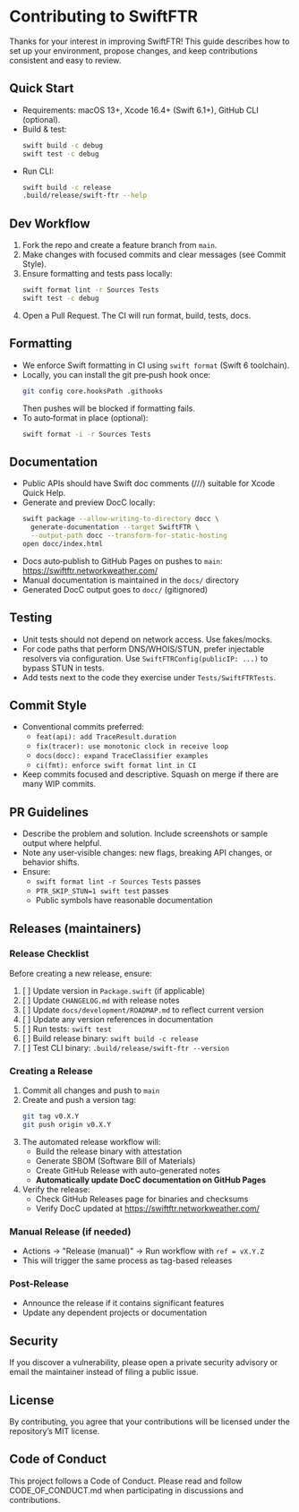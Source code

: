 # Contributing to SwiftFTR

Thanks for your interest in improving SwiftFTR! This guide describes how to set up your environment, propose changes, and keep contributions consistent and easy to review.

## Quick Start
- Requirements: macOS 13+, Xcode 16.4+ (Swift 6.1+), GitHub CLI (optional).
- Build & test:
  ```bash
  swift build -c debug
  swift test -c debug
  ```
- Run CLI:
  ```bash
  swift build -c release
  .build/release/swift-ftr --help
  ```

## Dev Workflow
1. Fork the repo and create a feature branch from `main`.
2. Make changes with focused commits and clear messages (see Commit Style).
3. Ensure formatting and tests pass locally:
   ```bash
   swift format lint -r Sources Tests
   swift test -c debug
   ```
4. Open a Pull Request. The CI will run format, build, tests, docs.

## Formatting
- We enforce Swift formatting in CI using `swift format` (Swift 6 toolchain).
- Locally, you can install the git pre‑push hook once:
  ```bash
  git config core.hooksPath .githooks
  ```
  Then pushes will be blocked if formatting fails.
- To auto‑format in place (optional):
  ```bash
  swift format -i -r Sources Tests
  ```

## Documentation
- Public APIs should have Swift doc comments (///) suitable for Xcode Quick Help.
- Generate and preview DocC locally:
  ```bash
  swift package --allow-writing-to-directory docc \
    generate-documentation --target SwiftFTR \
    --output-path docc --transform-for-static-hosting
  open docc/index.html
  ```
- Docs auto‑publish to GitHub Pages on pushes to `main`: https://swiftftr.networkweather.com/
- Manual documentation is maintained in the `docs/` directory
- Generated DocC output goes to `docc/` (gitignored)

## Testing
- Unit tests should not depend on network access. Use fakes/mocks.
- For code paths that perform DNS/WHOIS/STUN, prefer injectable resolvers via configuration. Use `SwiftFTRConfig(publicIP: ...)` to bypass STUN in tests.
- Add tests next to the code they exercise under `Tests/SwiftFTRTests`.

## Commit Style
- Conventional commits preferred:
  - `feat(api): add TraceResult.duration`
  - `fix(tracer): use monotonic clock in receive loop`
  - `docs(docc): expand TraceClassifier examples`
  - `ci(fmt): enforce swift format lint in CI`
- Keep commits focused and descriptive. Squash on merge if there are many WIP commits.

## PR Guidelines
- Describe the problem and solution. Include screenshots or sample output where helpful.
- Note any user‑visible changes: new flags, breaking API changes, or behavior shifts.
- Ensure:
  - `swift format lint -r Sources Tests` passes
  - `PTR_SKIP_STUN=1 swift test` passes
  - Public symbols have reasonable documentation

## Releases (maintainers)

### Release Checklist
Before creating a new release, ensure:
1. [ ] Update version in `Package.swift` (if applicable)
2. [ ] Update `CHANGELOG.md` with release notes
3. [ ] Update `docs/development/ROADMAP.md` to reflect current version
4. [ ] Update any version references in documentation
5. [ ] Run tests: `swift test`
6. [ ] Build release binary: `swift build -c release`
7. [ ] Test CLI binary: `.build/release/swift-ftr --version`

### Creating a Release
1. Commit all changes and push to `main`
2. Create and push a version tag:
   ```bash
   git tag v0.X.Y
   git push origin v0.X.Y
   ```
3. The automated release workflow will:
   - Build the release binary with attestation
   - Generate SBOM (Software Bill of Materials)
   - Create GitHub Release with auto-generated notes
   - **Automatically update DocC documentation on GitHub Pages**
4. Verify the release:
   - Check GitHub Releases page for binaries and checksums
   - Verify DocC updated at https://swiftftr.networkweather.com/

### Manual Release (if needed)
- Actions → "Release (manual)" → Run workflow with `ref = vX.Y.Z`
- This will trigger the same process as tag-based releases

### Post-Release
- Announce the release if it contains significant features
- Update any dependent projects or documentation

## Security
If you discover a vulnerability, please open a private security advisory or email the maintainer instead of filing a public issue.

## License
By contributing, you agree that your contributions will be licensed under the repository’s MIT license.

## Code of Conduct
This project follows a Code of Conduct. Please read and follow CODE_OF_CONDUCT.md when participating in discussions and contributions.
